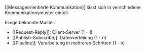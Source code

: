 [[Messageorientierte Kommunikation]] lässt sich in verschiedene Kommunikationsmuster einteil.

Einige bekannte Muster:
- [[Request-Reply]]: Client-Server (1 - 1)
- [[Publish-Subscribe]]: Datenverteilung (1 - n)
- [[Pipeline]]: Verarbeitung in mehreren Schritten (1 - n)
